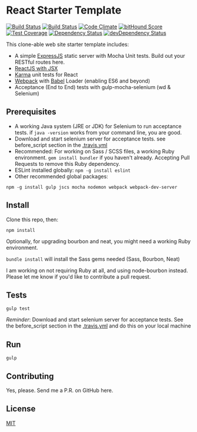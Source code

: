 # React Starter Template

[![Build Status](https://api.shippable.com/projects/56187d45423d0e0c009c8aeb/badge?branchName=master)](https://app.shippable.com/projects/55078e185ab6cc13529dea4d/builds/latest)
[![Build Status](https://travis-ci.org/ivanoats/react-starter.svg?branch=master)](https://travis-ci.org/ivanoats/react-starter)
[![Code Climate](https://codeclimate.com/github/ivanoats/react-starter/badges/gpa.svg)](https://codeclimate.com/github/ivanoats/react-starter)
[![bitHound Score](https://www.bithound.io/github/ivanoats/react-starter/badges/score.svg)](https://www.bithound.io/github/ivanoats/react-starter)
[![Test Coverage](https://codeclimate.com/github/ivanoats/react-starter/badges/coverage.svg)](https://codeclimate.com/github/ivanoats/react-starter)
[![Dependency Status](https://david-dm.org/ivanoats/react-starter.svg)](https://david-dm.org/ivanoats/react-starter)
[![devDependency Status](https://david-dm.org/ivanoats/react-starter/dev-status.svg)](https://david-dm.org/ivanoats/react-starter#info=devDependencies)

This clone-able web site starter template includes:
  - A simple [ExpressJS](http://expressjs.com) static server with Mocha Unit tests. Build out your
  RESTful routes here.
  - [ReactJS with JSX](http://facebook.github.io/react/)
  - [Karma](http://karma-runner.github.io/0.12/index.html) unit tests for React
  - [Webpack](http://webpack.github.io) with [Babel](https://babeljs.io) Loader
   (enabling ES6 and beyond)
  - Acceptance (End to End) tests with gulp-mocha-selenium (wd & Selenium)

## Prerequisites

  - A working Java system (JRE or JDK) for Selenium to run acceptance tests.
  if `java -version` works from your command line, you are good.
  - Download and start selenium server for acceptance tests. see before_script
    section in the [.travis.yml](.travis.yml)
  - Recommended: For working on Sass / SCSS files, a working Ruby environment.
   `gem install bundler` if you haven't already.
    Accepting Pull Requests to remove this Ruby dependency.
  - ESLint installed globally: `npm -g install eslint`
  - Other recommended global packages:
  ```
  npm -g install gulp jscs mocha nodemon webpack webpack-dev-server
  ```

## Install

Clone this repo, then:

`npm install`

Optionally, for upgrading bourbon and neat, you might need a working Ruby
environment.

`bundle install` will install the Sass gems needed (Sass, Bourbon, Neat)

I am working on not requiring Ruby at all, and using node-bourbon instead.
 Please let me know if you'd like to contribute a pull request.

## Tests

`gulp test`

*Reminder*: Download and start selenium server for acceptance tests. See the
before_script section in the [.travis.yml](.travis.yml) and do this on your
local machine

## Run

`gulp`

## Contributing

Yes, please. Send me a P.R. on GitHub here.

## License

[MIT](http://opensource.org/licenses/MIT)
